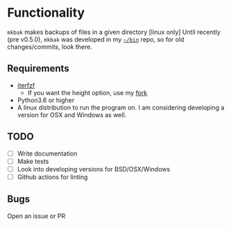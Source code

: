 # Functionality
`mkbak` makes backups of files in a given directory \[linux only]
Until recently (pre v0.5.0), `mkbak` was developed in my [`~/bin`](https://github.com/sudo-julia/bin) repo, so for old changes/commits, look there.


## Requirements
  - [iterfzf](https://github.com/dahlia/iterfzf)
    - If you want the height option, use my [fork](https://github.com/sudo-julia/iterfzf)
  - Python3.6 or higher
  - A linux distribution to run the program on. I am considering developing a version for OSX and Windows as well.

## TODO
- [ ] Write documentation
- [ ] Make tests
- [ ] Look into developing versions for BSD/OSX/Windows
- [ ] Github actions for linting

## Bugs
Open an issue or PR
